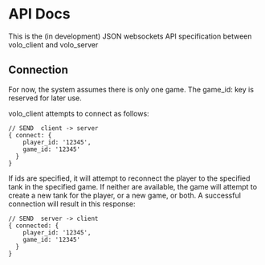 # API Docs

This is the (in development) JSON websockets API specification between
volo_client and volo_server

## Connection

For now, the system assumes there is only one game.  The game_id: key
is reserved for later use.

volo_client attempts to connect as follows:

```
// SEND  client -> server
{ connect: {
    player_id: '12345',
    game_id: '12345'  
  }
}
```

If ids are specified, it will attempt to reconnect the player to the specified
tank in the specified game.  If neither are available, the game will attempt
to create a new tank for the player, or a new game, or both.  A successful
connection will result in this response:

```
// SEND  server -> client
{ connected: {
    player_id: '12345',
    game_id: '12345'  
  }
}
```
